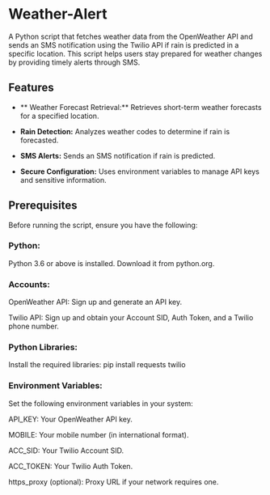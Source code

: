 # Weather-Alert
 A Python script that fetches weather data from the OpenWeather API and sends an SMS notification using the Twilio API if rain is predicted in a specific location. This script helps users stay prepared for weather 
 changes by providing timely alerts through SMS.
## Features

- ** Weather Forecast Retrieval:** Retrieves short-term weather forecasts for a specified location.

- **Rain Detection:** Analyzes weather codes to determine if rain is forecasted.

- **SMS Alerts:** Sends an SMS notification if rain is predicted.

- **Secure Configuration:** Uses environment variables to manage API keys and sensitive information.

 ## Prerequisites

Before running the script, ensure you have the following:

### Python:

Python 3.6 or above is installed. Download it from python.org.

### Accounts:

OpenWeather API: Sign up and generate an API key.

Twilio API: Sign up and obtain your Account SID, Auth Token, and a Twilio phone number.

### Python Libraries:
  Install the required libraries:
    pip install requests twilio

### Environment Variables:
  Set the following environment variables in your system:

  API_KEY: Your OpenWeather API key.
  
  MOBILE: Your mobile number (in international format).
  
  ACC_SID: Your Twilio Account SID.
  
  ACC_TOKEN: Your Twilio Auth Token.
  
  https_proxy (optional): Proxy URL if your network requires one.

